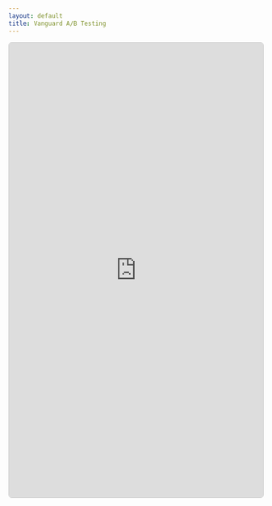 ```yaml
---
layout: default
title: Vanguard A/B Testing
---
```


<iframe 
  src="https://nbviewer.org/github/akprodromou/vanguard-ab-testing/blob/main/vanguard-a-b-testing.ipynb" 
  width="100%" 
  height="900px" 
  frameborder="0"
  style="border: 1px solid #ccc; border-radius: 6px;">
</iframe>
